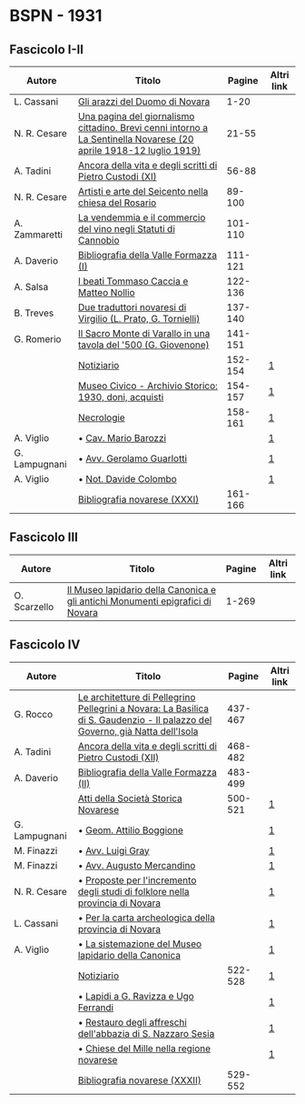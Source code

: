 # BSPN - 1931

## Fascicolo I-II

| Autore        | Titolo                                                                                                                                                                  | Pagine  | Altri link                                             |
|---------------|-------------------------------------------------------------------------------------------------------------------------------------------------------------------------|---------|--------------------------------------------------------|
| L. Cassani    | [Gli arazzi del Duomo di Novara](https://en.calameo.com/read/00726073571b44b918d65)                                                                                     | 1-20    |                                                        |
| N. R. Cesare  | [Una pagina del giornalismo cittadino. Brevi cenni intorno a La Sentinella Novarese (20 aprile 1918-12 luglio 1919)](https://en.calameo.com/read/00726073571b44b918d65) | 21-55   |                                                        |
| A. Tadini     | [Ancora della vita e degli scritti di Pietro Custodi (XI)](https://en.calameo.com/read/00726073571b44b918d65)                                                           | 56-88   |                                                        |
| N. R. Cesare  | [Artisti e arte del Seicento nella chiesa del Rosario](https://en.calameo.com/read/00726073571b44b918d65)                                                               | 89-100  |                                                        |
| A. Zammaretti | [La vendemmia e il commercio del vino negli Statuti di Cannobio](https://en.calameo.com/read/00726073571b44b918d65)                                                     | 101-110 |                                                        |
| A. Daverio    | [Bibliografia della Valle Formazza (I)](https://en.calameo.com/read/00726073571b44b918d65)                                                                              | 111-121 |                                                        |
| A. Salsa      | [I beati Tommaso Caccia e Matteo Nollio](https://en.calameo.com/read/00726073571b44b918d65)                                                                             | 122-136 |                                                        |
| B. Treves     | [Due traduttori novaresi di Virgilio (L. Prato, G. Tornielli)](https://en.calameo.com/read/00726073571b44b918d65)                                                       | 137-140 |                                                        |
| G. Romerio    | [Il Sacro Monte di Varallo in una tavola del '500 (G. Giovenone)](https://en.calameo.com/read/00726073571b44b918d65)                                                    | 141-151 |                                                        |
|               | [Notiziario](http://www.ssno.it/BSPNo/bspn_not31.html#311a)                                                                                                             | 152-154 | [1](https://en.calameo.com/read/00726073571b44b918d65) |
|               | [Museo Civico - Archivio Storico: 1930, doni, acquisti](http://www.ssno.it/BSPNo/bspn_not31.html#311b)                                                                  | 154-157 | [1](https://en.calameo.com/read/00726073571b44b918d65) |
|               | [Necrologie](http://www.ssno.it/BSPNo/bspn_not31.html#311c)                                                                                                             | 158-161 | [1](https://en.calameo.com/read/00726073571b44b918d65) |
| A. Viglio     | • [Cav. Mario Barozzi](http://www.ssno.it/BSPNo/bspn_not31.html#bar)                                                                                                    |         | [1](https://en.calameo.com/read/00726073571b44b918d65) |
| G. Lampugnani | • [Avv. Gerolamo Guarlotti](http://www.ssno.it/BSPNo/bspn_not31.html#guar)                                                                                              |         | [1](https://en.calameo.com/read/00726073571b44b918d65) |
| A. Viglio     | • [Not. Davide Colombo](http://www.ssno.it/BSPNo/bspn_not31.html#col)                                                                                                   |         | [1](https://en.calameo.com/read/00726073571b44b918d65) |
|               | [Bibliografia novarese (XXXI)](https://en.calameo.com/read/00726073571b44b918d65)                                                                                       | 161-166 |                                                        |

## Fascicolo III

| Autore       | Titolo                                                                                                                              | Pagine | Altri link |
|--------------|-------------------------------------------------------------------------------------------------------------------------------------|--------|------------|
| O. Scarzello | [Il Museo lapidario della Canonica e gli antichi Monumenti epigrafici di Novara](https://en.calameo.com/read/0072607351e174d9a89f7) | 1-269  |            |

## Fascicolo IV

| Autore        | Titolo                                                                                                                                                                             | Pagine  | Altri link                                             |
|---------------|------------------------------------------------------------------------------------------------------------------------------------------------------------------------------------|---------|--------------------------------------------------------|
| G. Rocco      | [Le architetture di Pellegrino Pellegrini a Novara: La Basilica di S. Gaudenzio - Il palazzo del Governo, già Natta dell'Isola](https://en.calameo.com/read/007260735605926c012d9) | 437-467 |                                                        |
| A. Tadini     | [Ancora della vita e degli scritti di Pietro Custodi (XII)](https://en.calameo.com/read/007260735605926c012d9)                                                                     | 468-482 |                                                        |
| A. Daverio    | [Bibliografia della Valle Formazza (II)](https://en.calameo.com/read/007260735605926c012d9)                                                                                        | 483-499 |                                                        |
|               | [Atti della Società Storica Novarese](http://www.ssno.it/BSPNo/bspn_not31.html#314a)                                                                                               | 500-521 | [1](https://en.calameo.com/read/007260735605926c012d9) |
| G. Lampugnani | • [Geom. Attilio Boggione](http://www.ssno.it/BSPNo/bspn_not31.html#bogg)                                                                                                          |         | [1](https://en.calameo.com/read/007260735605926c012d9) |
| M. Finazzi    | • [Avv. Luigi Gray](http://www.ssno.it/BSPNo/bspn_not31.html#gray)                                                                                                                 |         | [1](https://en.calameo.com/read/007260735605926c012d9) |
| M. Finazzi    | • [Avv. Augusto Mercandino](http://www.ssno.it/BSPNo/bspn_not31.html#merc)                                                                                                         |         | [1](https://en.calameo.com/read/007260735605926c012d9) |
| N. R. Cesare  | • [Proposte per l'incremento degli studi di folklore nella provincia di Novara](http://www.ssno.it/BSPNo/bspn_not31.html#folk)                                                     |         | [1](https://en.calameo.com/read/007260735605926c012d9) |
| L. Cassani    | • [Per la carta archeologica della provincia di Novara](http://www.ssno.it/BSPNo/bspn_not31.html#archeo)                                                                           |         | [1](https://en.calameo.com/read/007260735605926c012d9) |
| A. Viglio     | • [La sistemazione del Museo lapidario della Canonica](http://www.ssno.it/BSPNo/bspn_not31.html#lapi)                                                                              |         | [1](https://en.calameo.com/read/007260735605926c012d9) |
|               | [Notiziario](http://www.ssno.it/BSPNo/bspn_not31.html#314b)                                                                                                                        | 522-528 | [1](https://en.calameo.com/read/007260735605926c012d9) |
|               | • [Lapidi a G. Ravizza e Ugo Ferrandi](http://www.ssno.it/BSPNo/bspn_not31.html#lap2)                                                                                              |         | [1](https://en.calameo.com/read/007260735605926c012d9) |
|               | • [Restauro degli affreschi dell'abbazia di S. Nazzaro Sesia](http://www.ssno.it/BSPNo/bspn_not31.html#rest)                                                                       |         | [1](https://en.calameo.com/read/007260735605926c012d9) |
|               | • [Chiese del Mille nella regione novarese](http://www.ssno.it/BSPNo/bspn_not31.html#mille)                                                                                        |         | [1](https://en.calameo.com/read/007260735605926c012d9) |
|               | [Bibliografia novarese (XXXII)](https://en.calameo.com/read/007260735605926c012d9)                                                                                                 | 529-552 |                                                        |
